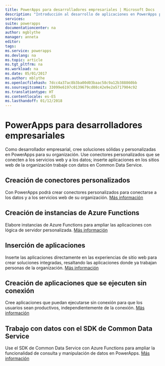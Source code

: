 ```yaml
---
title: PowerApps para desarrolladores empresariales | Microsoft Docs
description: "Introducción al desarrollo de aplicaciones en PowerApps para desarrolladores empresariales."
services: 
suite: powerapps
documentationcenter: na
author: mgblythe
manager: anneta
editor: 
tags: 
ms.service: powerapps
ms.devlang: na
ms.topic: article
ms.tgt_pltfrm: na
ms.workload: na
ms.date: 05/01/2017
ms.author: mblythe
ms.openlocfilehash: 7dcc4a37ac8b3ba00d03baac58c9a12b388860bb
ms.sourcegitcommit: 33099e6197c0139679cd08c42e9e2a5717904c92
ms.translationtype: HT
ms.contentlocale: es-ES
ms.lasthandoff: 01/12/2018
---
```

# <a name="powerapps-for-enterprise-developers"></a>PowerApps para desarrolladores empresariales
Como desarrollador empresarial, cree soluciones sólidas y personalizadas en PowerApps para su organización. Use conectores personalizados que se conecten a los servicios web y a los datos; inserte aplicaciones en los sitios web de la organización trabaje con datos en Common Data Service.

## <a name="build-custom-connectors"></a>Creación de conectores personalizados
Con PowerApps podrá crear conectores personalizados para conectarse a los datos y a los servicios web de su organización. [Más información](register-custom-api.md)

## <a name="build-azure-functions"></a>Creación de instancias de Azure Functions
Elabore instancias de Azure Functions para ampliar las aplicaciones con lógica de servidor personalizada. [Más información](https://powerapps.microsoft.com/blog/using-azure-functions-in-powerapps/)

## <a name="embed-apps"></a>Inserción de aplicaciones
Inserte las aplicaciones directamente en las experiencias de sitio web para crear soluciones integradas, resaltando las aplicaciones donde ya trabajan personas de la organización. [Más información](embed-apps-dev.md)

## <a name="build-offline-capable-apps"></a>Creación de aplicaciones que se ejecuten sin conexión
Cree aplicaciones que puedan ejecutarse sin conexión para que los usuarios sean productivos, independientemente de la conexión. [Más información](offline-apps.md)

## <a name="work-with-data-using-the-common-data-service-sdk"></a>Trabajo con datos con el SDK de Common Data Service
Use el SDK de Common Data Service con Azure Functions para ampliar la funcionalidad de consulta y manipulación de datos en PowerApps. [Más información](https://aka.ms/whgr2w)

